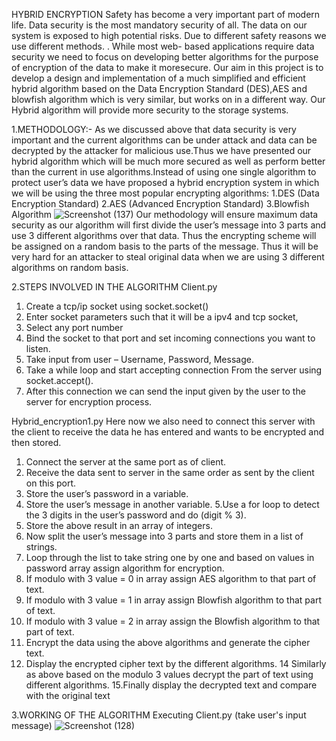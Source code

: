HYBRID ENCRYPTION
Safety has become a very important part of modern life. Data security is the most mandatory security of all. The data on our system is exposed to high potential risks. Due to different safety reasons we use different methods. . While most web- based applications require data security we need to focus on developing better algorithms for the purpose of encryption of the data to make it moresecure. Our aim in this project is to develop a design and implementation of a much simplified and efficient hybrid algorithm based on the Data Encryption Standard (DES),AES and blowfish algorithm which is very similar, but works on in a different way. Our Hybrid algorithm will provide more security to the storage systems.

1.METHODOLOGY:-
As we discussed above that data security is very important and the current algorithms can be under attack and data can be decrypted by the attacker for malicious use.Thus we have presented our hybrid algorithm which will be much more secured as well as perform better than the current in use algorithms.Instead of using one single algorithm to protect user’s data we have proposed a hybrid encryption system in which we will be using the three most popular encrypting algorithms:
1.DES (Data Encryption Standard)
2.AES (Advanced Encryption Standard)
3.Blowfish Algorithm
![Screenshot (137)](https://user-images.githubusercontent.com/128420302/226458582-67332d40-76c1-4252-8fd8-608c0e7be6cd.png)
Our methodology will ensure maximum data security as our algorithm will first divide the user’s message into 3 parts and use 3 different algorithms over that data. Thus the encrypting scheme will be assigned on a random basis to the parts of the message. Thus it will be very hard for an attacker to steal original data when we are using 3 different algorithms on random basis.

2.STEPS INVOLVED IN THE ALGORITHM
Client.py

1. Create a tcp/ip socket using socket.socket()
2. Enter socket parameters such that it will be a ipv4 and tcp socket,
3. Select any port number
4. Bind the socket to that port and set incoming connections you want to listen.
5. Take input from user – Username, Password, Message.
6. Take a while loop and start accepting connection From the server using socket.accept().
7. After this connection we can send the input given by the user to the server for encryption process.

Hybrid_encryption1.py
Here now we also need to connect this server with the client to receive the data he has entered and wants to be encrypted and then stored.
1. Connect the server at the same port as of client.
2. Receive the data sent to server in the same order as sent by the client on this port.
3. Store the user’s password in a variable.
4. Store the user’s message in another variable.
5.Use a for loop to detect the 3 digits in the user’s password and do (digit % 3).
6. Store the above result in an array of integers.
7. Now split the user’s message into 3 parts and store them in a list of strings.
8. Loop through the list to take string one by one and based on values in password array assign algorithm for encryption.
9. If modulo with 3 value = 0 in array assign AES algorithm to that part of text.
10. If modulo with 3 value = 1 in array assign Blowfish algorithm to that part of text.
11. If modulo with 3 value = 2 in array assign the Blowfish algorithm to that part of text.
12. Encrypt the data using the above algorithms and generate the cipher text.
13. Display the encrypted cipher text by the different algorithms.
14 Similarly as above based on the modulo 3 values decrypt the part of text using different algorithms.
15.Finally display the decrypted text and compare with the original text

3.WORKING OF THE ALGORITHM
Executing Client.py (take user's input message)
![Screenshot (128)](https://user-images.githubusercontent.com/128420302/226459935-bcb650ed-f54f-492a-af32-3bc2c0564b44.png)

